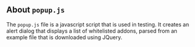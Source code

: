 ## About `popup.js`

The `popup.js` file is a javascript script that is used in testing. It creates an alert dialog that displays a list of whitelisted addons, parsed from an example file that is downloaded using JQuery. 
